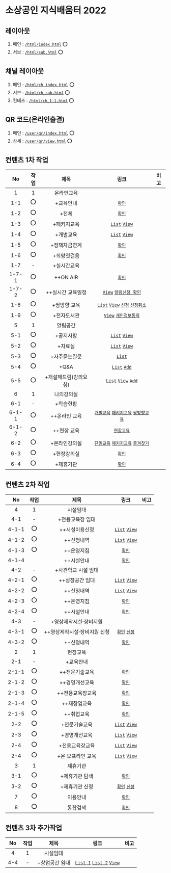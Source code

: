 # 소상공인 지식배움터 2022

## 레이아웃
1. 메인 : [`/html/index.html`](./user/html/index.html) ⭕
2. 서브 : [`/html/sub.html`](./user/html/sub.html) ⭕

## 채널 레이아웃
1. 메인 : [`/html/ch_index.html`](./user/html/ch_index.html) ⭕
2. 서브 : [`/html/ch_sub.html`](./user/html/ch_sub.html) ⭕
2. 컨테츠 : [`/html/ch_1-1.html`](./user/html/ch_1-1.html) ⭕

## QR 코드(온라인출결)
1. 메인 : [`/user/qr/index.html`](./user/qr/index.html) ⭕
2. 상세 : [`/user/qr/view.html`](./user/qr/view.html) ⭕

## 컨텐츠 1차 작업
|No|작업|제목|링크|비고|
|:-:|:-:|:-:|:-:|:-:|
|1|1|온라인교육| |  |
|1-1| ⭕ |+교육안내| [`확인`](./user/html/1-1.html) |  |
|1-2| ⭕ |+전체| [`확인`](./user/html/1-2.html) |  |
|1-3| ⭕ |+패키지교육| [`List`](./user/html/1-3_1.html) [`View`](./user/html/1-3_2.html) |  |
|1-4| ⭕ |+개별교육| [`List`](./user/html/1-4_1.html) [`View`](./user/html/1-4_2.html) |  |
|1-5| ⭕ |+정책자금연계| [`확인`](./user/html/1-5.html) |  |
|1-6| ⭕ |+희망첫걸음| [`확인`](./user/html/1-6.html) |  |
|1-7| - |+실시간교육|  |  |
|1-7-1| ⭕ |++ON AIR| [`확인`](./user/html/1-7-1_1.html) |  |
|1-7-2| ⭕ |++실시간 교육일정| [`View`](./user/html/1-7-2_1.html) [`알림신청 확인`](./user/html/1-7-2_2.html) |  |
|1-8| ⭕ |+쌍방향 교육| [`List`](./user/html/1-8_1.html) [`View`](./user/html/1-8_2.html) [`신청`](./user/html/1-8_3.html) [`신청취소`](./user/html/1-8_4.html) |  |
|1-9| ⭕ |+전자도서관| [`View`](./user/html/1-9_1.html) [`개인정보동의`](./user/html/1-9_2.html) |  |
|5|1|알림공간| |  |
|5-1| ⭕ |+공지사항| [`List`](./user/html/5-1_1.html) [`View`](./user/html/5-1_2.html) |  |
|5-2| ⭕ |+자료실| [`List`](./user/html/5-2_1.html) [`View`](./user/html/5-2_2.html) |  |
|5-3| ⭕ |+자주묻는질문| [`List`](./user/html/5-3_1.html) |  |
|5-4| ⭕ |+Q&A| [`List`](./user/html/5-4_1.html) [`Add`](./user/html/5-4_2.html) |  |
|5-5| ⭕ |+개설해드림(강의요청)| [`List`](./user/html/5-5_1.html) [`View`](./user/html/5-5_2.html) [`Add`](./user/html/5-5_3.html) |  |
|6|1|나의강의실| |  |
|6-1| - |+학습현황|  |  |
|6-1-1| ⭕ |++온라인 교육| [`개별교육`](./user/html/6-1-1_1.html) [`패키지교육`](./user/html/6-1-1_2.html) [`쌍방향교육`](./user/html/6-1-1_3.html) |  |
|6-1-2| ⭕ |++현장 교육| [`현장교육`](./user/html/6-1-2_1.html) |  |
|6-2| ⭕ |+온라인강의실| [`단일교육`](./user/html/6-2_1.html) [`패키지교육`](./user/html/6-2_3.html) [`즐겨찾기`](./user/html/6-2_2.html) |  |
|6-3| ⭕ |+현장강의실| [`확인`](./user/html/6-3_1.html) |  |
|6-4| ⭕ |+제휴기관| [`확인`](./user/html/6-4_1.html) |  |

## 컨텐츠 2차 작업
|No|작업|제목|링크|비고|
|:-:|:-:|:-:|:-:|:-:|
|4|1|시설임대| |  |
|4-1| - |+전용교육장 임대|  |  |
|4-1-1| ⭕ |++시설이용신청| [`List`](./user/html/4-1-1_1.html) [`View`](./user/html/4-1-1_2.html) |  |
|4-1-2| ⭕ |++신청내역| [`List`](./user/html/4-1-2_1.html) [`View`](./user/html/4-1-2_2.html) |  |
|4-1-3| ⭕ |++운영지침| [`확인`](./user/html/4-1-3_1.html) |  |
|4-1-4|  |++시설안내| [`확인`](./user/html/4-1-4_1.html) |  |
|4-2| - |+사관학교 시설 임대|  |  |
|4-2-1| ⭕ |++성장공간 임대| [`List`](./user/html/4-2-1_1.html) [`View`](./user/html/4-2-1_2.html) |  |
|4-2-2| ⭕ |++신청내역| [`List`](./user/html/4-2-2_1.html) [`View`](./user/html/4-2-2_2.html) |  |
|4-2-3| ⭕ |++운영지침| [`확인`](./user/html/4-2-3_1.html) |  |
|4-2-4| ⭕ |++시설안내| [`확인`](./user/html/4-2-4_1.html) |  |
|4-3| - |+영상제작시설·장비지원 |  |  |
|4-3-1| ⭕ |++영상제작시설·장비지원 신청 | [`확인`](./user/html/4-3-1_1.html) [`신청`](./user/html/4-3-1_2.html) |  |
|4-3-2| ⭕ |++신청내역 | [`확인`](./user/html/4-3-2_1.html) |  |
|2|1|현장교육| |  |
|2-1|-|+교육안내| |  |
|2-1-1| ⭕ |++전문기술교육| [`확인`](./user/html/2-1-1_1.html) |  |
|2-1-2| ⭕ |++경영개선교육| [`확인`](./user/html/2-1-2_1.html) |  |
|2-1-3| ⭕ |++전용교육장교육| [`확인`](./user/html/2-1-3_1.html) |  |
|2-1-4| ⭕ |++재창업교육| [`확인`](./user/html/2-1-4_1.html) |  |
|2-1-5| ⭕ |++취업교육| [`확인`](./user/html/2-1-5_1.html) |  |
|2-2| ⭕ |+전문기술교육| [`List`](./user/html/2-2-1.html) [`View`](./user/html/2-2-2.html) |  |
|2-3| ⭕ |+경영개선교육| [`List`](./user/html/2-3-1.html) [`View`](./user/html/2-3-2.html) |  |
|2-4| ⭕ |+전용교육장교육| [`List`](./user/html/2-4-1.html) [`View`](./user/html/2-4-2.html) |  |
|2-4| ⭕ |+온·오프라인 교육| [`List`](./user/html/2-5-1.html) [`View`](./user/html/2-5-2.html) |  |
|3|1|제휴기관| |  |
|3-1| ⭕ |+제휴기관 탐색| [`확인`](./user/html/3-1-1.html) |  |
|3-2| ⭕ |+제휴기관 신청| [`확인`](./user/html/3-2-1.html) [`신청`](./user/html/3-2-2.html) |  |
|7| ⭕ |이용안내| [`확인`](./user/html/7-1.html) |  |
|8| ⭕ |통합검색| [`확인`](./user/html/8-1.html) |  |

## 컨텐츠 3차 추가작업
|No|작업|제목|링크|비고|
|:-:|:-:|:-:|:-:|:-:|
|4|1|시설임대| |  |
|4-4| - |+창업공간 임대 | [`List 1`](./user/html/4-4_1.html) [`List 2`](./user/html/4-4_2.html) [`View`](./user/html/4-4_3.html) |  |